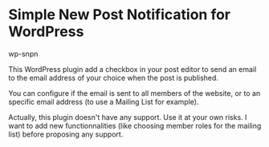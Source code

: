 # Simple New Post Notification for WordPress
wp-snpn

This WordPress plugin add a checkbox in your post editor to send an email to the email address of your choice when the post is published.

You can configure if the email is sent to all members of the website, or to an specific email address (to use a Mailing List for example).

Actually, this plugin doesn't have any support. Use it at your own risks. I want to add new functionnalities (like choosing member roles for the mailing list) before proposing any support.
